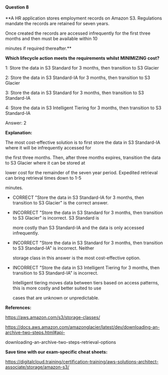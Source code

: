 #### Question  8


**A HR application stores employment records on Amazon S3. Regulations mandate the records are retained for seven years.

Once created the records are accessed infrequently for the first three months and then must be available within 10

minutes if required thereafter.**


**Which lifecycle action meets the requirements whilst MINIMIZING cost?**


1: Store the data in S3 Standard for 3 months, then transition to S3 Glacier


2: Store the data in S3 Standard-IA for 3 months, then transition to S3 Glacier


3: Store the data in S3 Standard for 3 months, then transition to S3 Standard-IA


4: Store the data in S3 Intelligent Tiering for 3 months, then transition to S3 Standard-IA


Answer: 2


**Explanation:**


The most cost-effective solution is to first store the data in S3 Standard-IA where it will be infrequently accessed for

the first three months. Then, after three months expires, transition the data to S3 Glacier where it can be stored at

lower cost for the remainder of the seven year period. Expedited retrieval can bring retrieval times down to 1-5

minutes.


- CORRECT "Store the data in S3 Standard-IA for 3 months, then transition to S3 Glacier" is the correct answer.


- INCORRECT "Store the data in S3 Standard for 3 months, then transition to S3 Glacier" is incorrect. S3 Standard is

  more costly than S3 Standard-IA and the data is only accessed infrequently.


- INCORRECT "Store the data in S3 Standard for 3 months, then transition to S3 Standard-IA" is incorrect. Neither

  storage class in this answer is the most cost-effective option.


- INCORRECT "Store the data in S3 Intelligent Tiering for 3 months, then transition to S3 Standard-IA" is incorrect.

  Intelligent tiering moves data between tiers based on access patterns, this is more costly and better suited to use

  cases that are unknown or unpredictable.


**References:**


https://aws.amazon.com/s3/storage-classes/


https://docs.aws.amazon.com/amazonglacier/latest/dev/downloading-an-archive-two-steps.html#api-

downloading-an-archive-two-steps-retrieval-options


**Save time with our exam-specific cheat sheets:**


https://digitalcloud.training/certification-training/aws-solutions-architect-associate/storage/amazon-s3/

